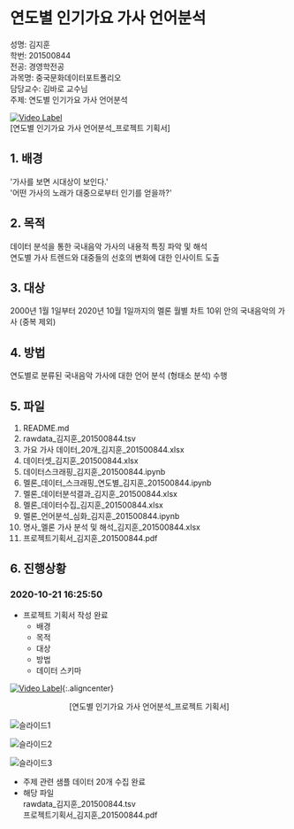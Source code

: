 연도별 인기가요 가사 언어분석
==================================
성명: 김지훈  
학번: 201500844  
전공: 경영학전공  
과목명: 중국문화데이터포트폴리오  
담당교수: 김바로 교수님  
주제: 연도별 인기가요 가사 언어분석  

[![Video Label](http://img.youtube.com/vi/HOyc77GOx7w/0.jpg)](https://youtu.be/HOyc77GOx7w?)  
[연도별 인기가요 가사 언어분석_프로젝트 기획서]

## 1. 배경

'가사를 보면 시대상이 보인다.'  
'어떤 가사의 노래가 대중으로부터 인기를 얻을까?'  
  


## 2. 목적

데이터 분석을 통한 국내음악 가사의 내용적 특징 파악 및 해석  
연도별 가사 트렌드와 대중들의 선호의 변화에 대한 인사이트 도출

## 3. 대상

2000년 1월 1일부터 2020년 10월 1일까지의 멜론 월별 차트 10위 안의 국내음악의 가사 (중복 제외)

## 4. 방법

연도별로 분류된 국내음악 가사에 대한 언어 분석 (형태소 분석) 수행  

## 5. 파일

1. README.md  
2. rawdata_김지훈_201500844.tsv  
3. 가요 가사 데이터_20개_김지훈_201500844.xlsx  
4. 데이터셋_김지훈_201500844.xlsx  
5. 데이터스크래핑_김지훈_201500844.ipynb  
6. 멜론_데이터_스크래핑_연도별_김지훈_201500844.ipynb  
7. 멜론_데이터분석결과_김지훈_201500844.xlsx  
8. 멜론_데이터수집_김지훈_201500844.xlsx  
9. 멜론_언어분석_심화_김지훈_201500844.ipynb  
10. 명사_멜론 가사 분석 및 해석_김지훈_201500844.xlsx  
11. 프로젝트기획서_김지훈_201500844.pdf  

  
## 6. 진행상황
### 2020-10-21 16:25:50
- 프로젝트 기획서 작성 완료  
  - 배경
  - 목적
  - 대상
  - 방법
  - 데이터 스키마
  
[![Video Label](http://img.youtube.com/vi/HOyc77GOx7w/0.jpg)](https://youtu.be/HOyc77GOx7w?){:.aligncenter}
   
<p align="center">[연도별 인기가요 가사 언어분석_프로젝트 기획서]</p>   
  
![슬라이드1](https://user-images.githubusercontent.com/74039406/101236640-40bf0200-3716-11eb-95c2-85e12a49f750.PNG)
  
![슬라이드2](https://user-images.githubusercontent.com/74039406/101236644-546a6880-3716-11eb-9294-8c98c0654b6a.PNG)
  
![슬라이드3](https://user-images.githubusercontent.com/74039406/101236650-5cc2a380-3716-11eb-9d7d-e1215301a77d.PNG)
  
  
- 주제 관련 샘플 데이터 20개 수집 완료  
- 해당 파일  
rawdata_김지훈_201500844.tsv  
프로젝트기획서_김지훈_201500844.pdf  
